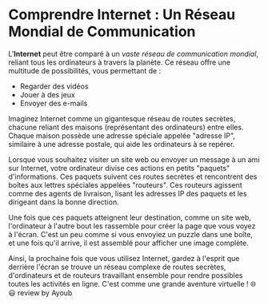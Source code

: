 # Comprendre Internet : Un Réseau Mondial de Communication

L'**Internet** peut être comparé à un *vaste réseau de communication mondial*, reliant tous les ordinateurs à travers la planète. Ce réseau offre une multitude de possibilités, vous permettant de :

- Regarder des vidéos
- Jouer à des jeux
- Envoyer des e-mails

Imaginez Internet comme un gigantesque réseau de routes secrètes, chacune reliant des maisons (représentant des ordinateurs) entre elles. Chaque maison possède une adresse spéciale appelée "adresse IP", similaire à une adresse postale, qui aide les ordinateurs à se repérer.

Lorsque vous souhaitez visiter un site web ou envoyer un message à un ami sur Internet, votre ordinateur divise ces actions en petits "paquets" d'informations. Ces paquets suivent ces routes secrètes et rencontrent des boîtes aux lettres spéciales appelées "routeurs". Ces routeurs agissent comme des agents de livraison, lisant les adresses IP des paquets et les dirigeant dans la bonne direction.

Une fois que ces paquets atteignent leur destination, comme un site web, l'ordinateur à l'autre bout les rassemble pour créer la page que vous voyez à l'écran. C'est un peu comme si vous envoyiez un puzzle dans une boîte, et une fois qu'il arrive, il est assemblé pour afficher une image complète.

Ainsi, la prochaine fois que vous utilisez Internet, gardez à l'esprit que derrière l'écran se trouve un réseau complexe de routes secrètes, d'ordinateurs et de routeurs travaillant ensemble pour rendre possibles toutes les activités en ligne. C'est comme une grande aventure virtuelle ! 🌐😃
review by Ayoub 
